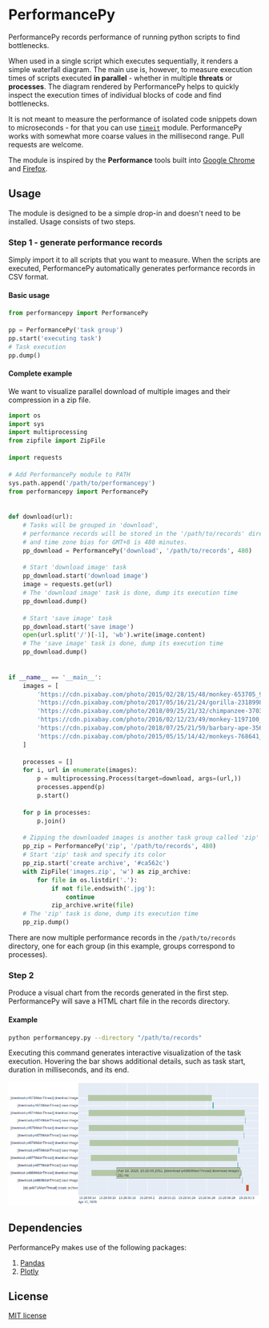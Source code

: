 # PerformancePy

PerformancePy records performance of running python scripts to find bottlenecks.

When used in a single script which executes sequentially, it renders a simple waterfall diagram. The main use is, however, to measure execution times of scripts executed **in parallel** - whether in multiple **threats** or **processes**. The diagram rendered by PerformancePy helps to quickly inspect the execution times of individual blocks of code and find bottlenecks.

It is not meant to measure the performance of isolated code snippets down to microseconds - for that you can use [`timeit`](https://docs.python.org/3/library/timeit.html) module. PerformancePy works with somewhat more coarse values in the millisecond range. Pull requests are welcome.

The module is inspired by the **Performance** tools built into [Google Chrome](https://developers.google.com/web/tools/chrome-devtools/evaluate-performance) and [Firefox](https://developer.mozilla.org/en-US/docs/Tools/Performance).

## Usage

The module is designed to be a simple drop-in and doesn't need to be installed. Usage consists of two steps.

### Step 1 - generate performance records

Simply import it to all scripts that you want to measure. When the scripts are executed, PerformancePy automatically generates performance records in CSV format.

#### Basic usage

```python
from performancepy import PerformancePy

pp = PerformancePy('task group')
pp.start('executing task')
# Task execution
pp.dump()
```

#### Complete example

We want to visualize parallel download of multiple images and their compression in a zip file.

```python
import os
import sys
import multiprocessing
from zipfile import ZipFile

import requests

# Add PerformancePy module to PATH
sys.path.append('/path/to/performancepy')
from performancepy import PerformancePy


def download(url):
    # Tasks will be grouped in 'download',
    # performance records will be stored in the '/path/to/records' directory,
    # and time zone bias for GMT+8 is 480 minutes.
    pp_download = PerformancePy('download', '/path/to/records', 480)

    # Start 'download image' task
    pp_download.start('download image')
    image = requests.get(url)
    # The 'download image' task is done, dump its execution time
    pp_download.dump()

    # Start 'save image' task
    pp_download.start('save image')
    open(url.split('/')[-1], 'wb').write(image.content)
    # The 'save image' task is done, dump its execution time
    pp_download.dump()


if __name__ == '__main__':
    images = [
        'https://cdn.pixabay.com/photo/2015/02/28/15/48/monkey-653705_960_720.jpg',
        'https://cdn.pixabay.com/photo/2017/05/16/21/24/gorilla-2318998_960_720.jpg',
        'https://cdn.pixabay.com/photo/2018/09/25/21/32/chimpanzee-3703230_960_720.jpg',
        'https://cdn.pixabay.com/photo/2016/02/12/23/49/monkey-1197100_960_720.jpg',
        'https://cdn.pixabay.com/photo/2018/07/25/21/59/barbary-ape-3562358_960_720.jpg',
        'https://cdn.pixabay.com/photo/2015/05/15/14/42/monkeys-768641_960_720.jpg'
    ]

    processes = []
    for i, url in enumerate(images):
        p = multiprocessing.Process(target=download, args=(url,))
        processes.append(p)
        p.start()

    for p in processes:
        p.join()

    # Zipping the downloaded images is another task group called 'zip'
    pp_zip = PerformancePy('zip', '/path/to/records', 480)
    # Start 'zip' task and specify its color
    pp_zip.start('create archive', '#ca562c')
    with ZipFile('images.zip', 'w') as zip_archive:
        for file in os.listdir('.'):
            if not file.endswith('.jpg'):
                continue
            zip_archive.write(file)
    # The 'zip' task is done, dump its execution time
    pp_zip.dump()
```

There are now multiple performance records in the `/path/to/records` directory, one for each group (in this example, groups correspond to processes).

### Step 2

Produce a visual chart from the records generated in the first step. PerformancePy will save a HTML chart file in the records directory.

#### Example

```bash
python performancepy.py --directory "/path/to/records"
```

Executing this command generates interactive visualization of the task execution. Hovering the bar shows additional details, such as task start, duration in milliseconds, and its end.

![](images/chart_hover.png)

## Dependencies

PerformancePy makes use of the following packages:

1. [Pandas](https://pandas.pydata.org/docs/getting_started/install.html)
2. [Plotly](https://plotly.com/python/getting-started/#installation)

## License

[MIT license](https://github.com/glenvorel/performancepy/blob/master/LICENSE)